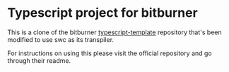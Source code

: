 # Typescript project for bitburner

This is a clone of the bitburner [typescript-template](https://github.com/bitburner-official/typescript-template) repository that's been modified to use swc as its transpiler.

For instructions on using this please visit the official repository and go through their readme.

